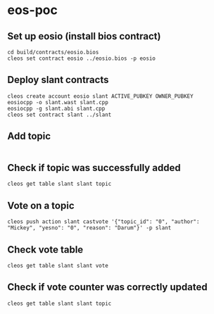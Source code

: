 # eos-poc


## Set up eosio (install bios contract)
```
cd build/contracts/eosio.bios
cleos set contract eosio ../eosio.bios -p eosio
```

## Deploy slant contracts
```
cleos create account eosio slant ACTIVE_PUBKEY OWNER_PUBKEY
eosiocpp -o slant.wast slant.cpp
eosiocpp -g slant.abi slant.cpp
cleos set contract slant ../slant
```

## Add topic
```cleos push action slant addtopic '["slant", "Sollte Grillen auf der Terrasse verboten werden?"]' -p slant
```
## Check if topic was successfully added
```
cleos get table slant slant topic
```

## Vote on a topic
```
cleos push action slant castvote '{"topic_id": "0", "author": "Mickey", "yesno": "0", "reason": "Darum"}' -p slant
```

## Check vote table
```
cleos get table slant slant vote
```

## Check if vote counter was correctly updated
```
cleos get table slant slant topic
```
